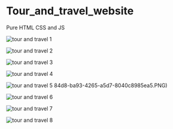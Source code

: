 # Tour_and_travel_website
Pure HTML CSS and JS 

![tour and travel 1](https://user-images.githubusercontent.com/59603716/186569298-94a1b52b-0190-443d-8eda-4ff2f21436e6.PNG)

![tour and travel 2](https://user-images.githubusercontent.com/59603716/186569378-6ffec12a-1a34-4a5c-8eff-0b264182e1cd.PNG)

![tour and travel 3](https://user-images.githubusercontent.com/59603716/186569399-fc55deab-a5c7-44be-8aad-db5f3c3332e8.PNG)

![tour and travel 4](https://user-images.githubusercontent.com/59603716/186569822-043b3520-d72c-4d3e-81ba-403655261643.PNG)

![tour and travel 5](https://user-images.githubusercontent.com/59603716/186569462-4a7b7014-7c86-4bd7-b60f-9961075c0457.PNG)
84d8-ba93-4265-a5d7-8040c8985ea5.PNG)

![tour and travel 6](https://user-images.githubusercontent.com/59603716/186569544-12a6ca62-0caa-45b2-afc0-0a9021b0aed0.PNG)

![tour and travel 7](https://user-images.githubusercontent.com/59603716/186569576-c06061d0-ff25-40c4-85c8-79581b0929c1.PNG)

![tour and travel 8](https://user-images.githubusercontent.com/59603716/186569592-aa629661-b77d-4aa7-9b37-3adb267495e0.PNG)
